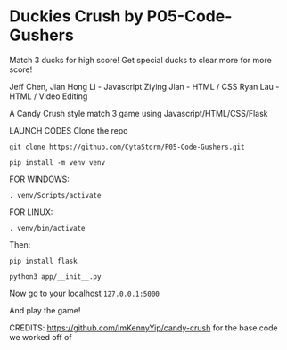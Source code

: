 # Duckies Crush by P05-Code-Gushers
Match 3 ducks for high score!
Get special ducks to clear more for more score!

Jeff Chen, Jian Hong Li - Javascript
Ziying Jian - HTML / CSS
Ryan Lau - HTML / Video Editing

A Candy Crush style match 3 game using Javascript/HTML/CSS/Flask

LAUNCH CODES
Clone the repo
```
git clone https://github.com/CytaStorm/P05-Code-Gushers.git
```
```
pip install -m venv venv
```
FOR WINDOWS:
```
. venv/Scripts/activate
```
FOR LINUX:
```
. venv/bin/activate
```

Then:
```
pip install flask
```
```
python3 app/__init__.py
```
Now go to your localhost ```127.0.0.1:5000```

And play the game!

CREDITS:
https://github.com/ImKennyYip/candy-crush for the base code we worked off of